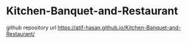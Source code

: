 # Kitchen-Banquet-and-Restaurant

github repository url https://atif-hasan.github.io/Kitchen-Banquet-and-Restaurant/
